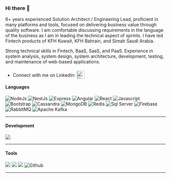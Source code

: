 ### Hi there 👋



6+ years experienced Solution Architect / Engineering Lead, proficient in many platforms and tools, focused on delivering business value through quality software. I am comfortable discussing requirements in the language of the business as I am in leading the technical aspect of sprints. I have led Fintech products of KFH Kuwait, KFH Bahrain, and Simah Saudi Arabia.

Strong technical skills in Fintech, BaaS, SaaS, and PaaS. Experience in system analysis, system design, system architecture, development, testing, and maintenance of web-based applications.

- Connect with me on LinkedIn: <a href="https://www.linkedin.com/in/huzaifa-asif-b6b075159/">
  <img alt="Huzaifa Asif" width="25px" style="position: relative;
    top: 6px;" src="https://img.icons8.com/fluent/48/000000/linkedin.png" />
  </a>




#### Languages
![NodeJs](https://img.shields.io/badge/-Node-darkgreen?logo=node.js&logoColor=white&style=flat)
![NestJs](https://img.shields.io/badge/-NestJS-a59d9f?style=flat&logo=nestjs&logoColor=e0234e)
![Express](https://img.shields.io/badge/-Express-grey?logo=Express&logoColor=white&style=flat)
![Angular](https://img.shields.io/badge/-Angular-939393?style=flat&logo=angular&logoColor=d10404)
![React](https://img.shields.io/badge/-React-61DAFB?style=flat&logo=react&logoColor=3c3c3c)
![Javascript](https://img.shields.io/badge/-JavaScript-F7DF1E?style=flat&logo=javascript&logoColor=3c3c3c)
![Bootstrap](https://img.shields.io/badge/-Bootstrap-purple?style=flat&logo=bootstrap&logoColor=white)
![Cassandra](https://img.shields.io/badge/-Casandra-FFFFFF?style=flat&logo=ApacheCassandra&logoColor=blue)
![MongoDB](https://img.shields.io/badge/-MongoDB-grey?style=flat-square&logo=mongodb)
![Redis](https://img.shields.io/badge/-Redis-red?style=flat&logo=Redis&logoColor=white)
![Sql Server](https://img.shields.io/badge/-SQL%20Server-grey?style=flat&logo=microsoftsqlserver&logoColor=white)
![Firebase](https://img.shields.io/badge/-Firebase-ed8e00?style=flat-square&logo=firebase)
![RabbitMQ](https://img.shields.io/badge/-RabbitMQ-orange?style=flat&logo=rabbitmq&logoColor=white)
![Apache Kafka](https://img.shields.io/badge/-Apache%20Kafka-f4f4f4?style=flat&logo=apachekafka&logoColor=black)





<hr/>



#### Development
![](https://img.shields.io/badge/-Visual_Studio_Code-007ACC?style=flat&logo=visual-studio-code&logoColor=white)



<hr/>



#### Tools
![](https://img.shields.io/badge/-Postman-FFFFFF?logo=postman&logoColor=orange&style=flat)
![](https://img.shields.io/badge/-Git-white?logo=git&logoColor=red&style=flat)
![](https://img.shields.io/badge/-Jira-white?logo=jira&logoColor=blue&style=flat)
![Github](http://img.shields.io/badge/-Github-000000?style=flat-square&logo=github)



<hr/>
